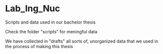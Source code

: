 # Lab_Ing_Nuc
Scripts and data used in our bachelor thesis

Check the folder "scripts" for meningful data  
  
We have collected in "drafts" all sorts of, unorganized data that we used in the process of making this thesis

